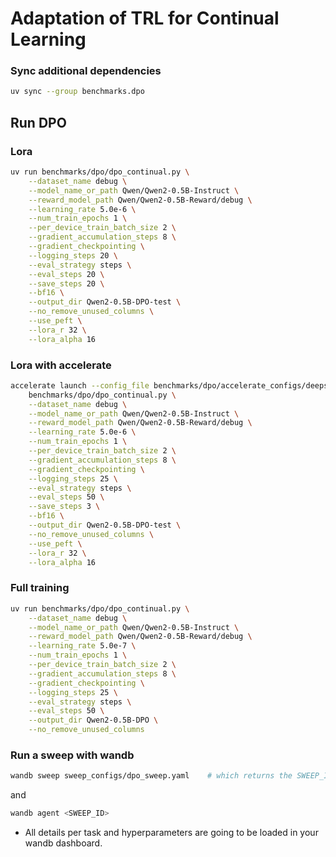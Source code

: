 # Adaptation of TRL for Continual Learning

### Sync additional dependencies

```sh
uv sync --group benchmarks.dpo
```

## Run DPO

### Lora

```sh
uv run benchmarks/dpo/dpo_continual.py \
    --dataset_name debug \
    --model_name_or_path Qwen/Qwen2-0.5B-Instruct \
    --reward_model_path Qwen/Qwen2-0.5B-Reward/debug \
    --learning_rate 5.0e-6 \
    --num_train_epochs 1 \
    --per_device_train_batch_size 2 \
    --gradient_accumulation_steps 8 \
    --gradient_checkpointing \
    --logging_steps 20 \
    --eval_strategy steps \
    --eval_steps 20 \
    --save_steps 20 \
    --bf16 \
    --output_dir Qwen2-0.5B-DPO-test \
    --no_remove_unused_columns \
    --use_peft \
    --lora_r 32 \
    --lora_alpha 16
```

### Lora with accelerate

```sh
accelerate launch --config_file benchmarks/dpo/accelerate_configs/deepspeed_zero3.yaml \
    benchmarks/dpo/dpo_continual.py \
    --dataset_name debug \
    --model_name_or_path Qwen/Qwen2-0.5B-Instruct \
    --reward_model_path Qwen/Qwen2-0.5B-Reward/debug \
    --learning_rate 5.0e-6 \
    --num_train_epochs 1 \
    --per_device_train_batch_size 2 \
    --gradient_accumulation_steps 8 \
    --gradient_checkpointing \
    --logging_steps 25 \
    --eval_strategy steps \
    --eval_steps 50 \
    --save_steps 3 \
    --bf16 \
    --output_dir Qwen2-0.5B-DPO-test \
    --no_remove_unused_columns \
    --use_peft \
    --lora_r 32 \
    --lora_alpha 16
```

### Full training

```sh
uv run benchmarks/dpo/dpo_continual.py \
    --dataset_name debug \
    --model_name_or_path Qwen/Qwen2-0.5B-Instruct \
    --reward_model_path Qwen/Qwen2-0.5B-Reward/debug \
    --learning_rate 5.0e-7 \
    --num_train_epochs 1 \
    --per_device_train_batch_size 2 \
    --gradient_accumulation_steps 8 \
    --gradient_checkpointing \
    --logging_steps 25 \
    --eval_strategy steps \
    --eval_steps 50 \
    --output_dir Qwen2-0.5B-DPO \
    --no_remove_unused_columns
```

### Run a sweep with wandb

```sh
wandb sweep sweep_configs/dpo_sweep.yaml    # which returns the SWEEP_ID
```

and

```sh
wandb agent <SWEEP_ID>
```

- All details per task and hyperparameters are going to be loaded in your wandb dashboard.

